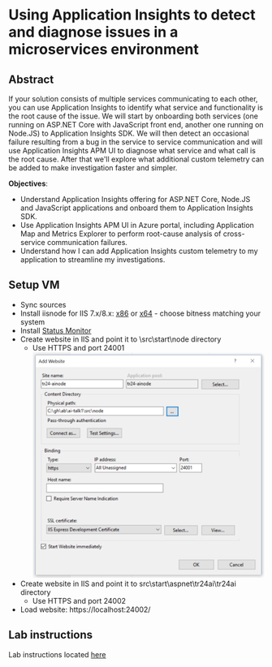 # Using Application Insights to detect and diagnose issues in a microservices environment

## Abstract

If your solution consists of multiple services communicating to each other, you can use Application Insights to identify what service and functionality is the root cause of the issue. We will start by onboarding both services (one running on ASP.NET Core with JavaScript front end, another one running on Node.JS) to Application Insights SDK. We will then detect an occasional failure resulting from a bug in the service to service communication and will use Application Insights APM UI to diagnose what service and what call is the root cause. After that we'll explore what additional custom telemetry can be added to make investigation faster and simpler.

**Objectives**:

- Understand Application Insights offering for ASP.NET Core, Node.JS and JavaScript applications and onboard them to Application Insights SDK.
- Use Application Insights APM UI in Azure portal, including Application Map and Metrics Explorer to perform root-cause analysis of cross-service communication failures.
- Understand how I can add Application Insights custom telemetry to my application to streamline my investigations.

## Setup VM
- Sync sources
- Install iisnode for IIS 7.x/8.x: [x86](https://github.com/azure/iisnode/releases/download/v0.2.21/iisnode-full-v0.2.21-x86.msi) or [x64](https://github.com/azure/iisnode/releases/download/v0.2.21/iisnode-full-v0.2.21-x64.msi) - choose bitness matching your system
- Install [Status Monitor](http://go.microsoft.com/fwlink/?LinkID=522371&clcid=0x409)
- Create website in IIS and point it to \src\start\node directory
  - Use HTTPS and port 24001
  ![img](/instructions/1.PNG)
- Create website in IIS and point it to src\start\aspnet\tr24ai\tr24ai directory
  - Use HTTPS and port 24002
- Load website: https://localhost:24002/

## Lab instructions

Lab instructions located [here](/labinstructions.md)
